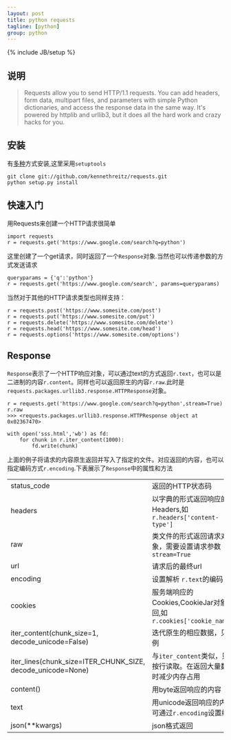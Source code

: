 ```yaml
---
layout: post
title: python requests
tagline: [python] 
group: python
---
```

{% include JB/setup %}

## 说明 ##

> Requests allow you to send HTTP/1.1 requests. You can add headers, form data, multipart files, and parameters with simple Python dictionaries, and access the response data in the same way. It's powered by httplib and urllib3, but it does all the hard work and crazy hacks for you.

## 安装 ##

有[多种](http://www.python-requests.org/en/latest/user/install/)方式安装,这里采用`setuptools`

	git clone git://github.com/kennethreitz/requests.git
	python setup.py install
	
## 快速入门 ##

用Requests来创建一个HTTP请求很简单

	import requests
	r = requests.get('https://www.google.com/search?q=python')

这里创建了一个get请求，同时返回了一个`Response`对象.当然也可以传递参数的方式发送请求

	queryparams = {'q':'python'}
	r = requests.get('https://www.google.com/search', params=queryparams)

当然对于其他的HTTP请求类型也同样支持：

	r = requests.post('https://www.somesite.com/post')
	r = requests.put('https://www.somesite.com/put')
	r = requests.delete('https://www.somesite.com/delete')
	r = requests.head('https://www.somesite.com/head')
	r = requests.options('https://www.somesite.com/options')

## Response ##

`Response`表示了一个HTTP响应对象，可以通过text的方式返回`r.text`，也可以是二进制的内容`r.content`。同样也可以返回原生的内容`r.raw`.此时是`requests.packages.urllib3.response.HTTPResponse`对象。

	r = requests.get('https://www.google.com/search?q=python',stream=True)
	r.raw
	>>> <requests.packages.urllib3.response.HTTPResponse object at 0x02367470>
	
	with open('sss.html','wb') as fd:
		for chunk in r.iter_content(1000):
			fd.write(chunk)

上面的例子将请求的内容原生返回并写入了指定的文件。对应返回的内容，也可以指定编码方式`r.encoding`.下表展示了`Response`中的属性和方法

<table class="table table-striped table-bordered">
<tr><td>status_code</td><td>返回的HTTP状态码</td></tr>
<tr><td>headers</td><td>以字典的形式返回响应的Headers,如<code>r.headers['content-type']</code></td></tr>
<tr><td>raw</td><td>类文件的形式返回请求对象，需要设置请求参数<code>stream=True</code></td></tr>
<tr><td>url</td><td>请求后的最终url</td></tr>
<tr><td>encoding</td><td>设置解析 <code>r.text</code>的编码</td></tr>
<tr><td>cookies</td><td>服务端响应的Cookies,CookieJar对象返回,如<code>r.cookies['cookie_name']</code></td></tr>
<tr><td>iter_content(chunk_size=1, decode_unicode=False)</td><td>迭代原生的相应数据，见上例</td></tr>
<tr><td>iter_lines(chunk_size=ITER_CHUNK_SIZE, decode_unicode=None)</td><td>与<code>iter_content</code>类似，只是按行读取。在返回大量数据时减少内存占用</td></tr>
<tr><td>content()</td><td>用byte返回响应的内容</td></tr>
<tr><td>text</td><td>用unicode返回响应的内容,可通过<code>r.encoding</code>设置编码</td></tr>
<tr><td>json(**kwargs)</td><td>json格式返回</td></tr>
</table>